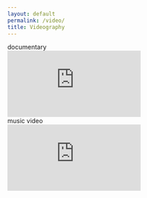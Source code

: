```yaml
---
layout: default
permalink: /video/
title: Videography
---
```


<!-- Content -->
<div class="container mx-auto px-4 space-y-12 py-10">

  <!-- 📽️ Documentary Section -->
  <div>
    <span class="block font-barlow font-normal text-lg sm:text-xl md:text-2xl lg:text-3xl leading-relaxed mb-4">
      documentary
    </span>
    <div class="relative w-full pb-[56.25%] h-0 overflow-hidden rounded-lg">
      <iframe
        src="https://player.pbs.org/db007b66-532a-4889-8dcf-41ea2cea0688"
        class="absolute top-0 left-0 w-full h-full"
        allowfullscreen
        frameborder="0"
        title="Documentary video"
      ></iframe>
    </div>
  </div>

  <!-- 🎶 Music Video Section -->
  <div>
    <span class="block font-barlow font-normal text-lg sm:text-xl md:text-2xl lg:text-3xl leading-relaxed mb-4">
      music video
    </span>
    <div class="relative w-full pb-[56.25%] h-0 overflow-hidden rounded-lg">
      <iframe
        src="https://player.vimeo.com/video/776238512?h=e2c040ffc7&amp;dnt=1&amp;app_id=122963"
        class="absolute top-0 left-0 w-full h-full"
        frameborder="0"
        allow="autoplay; fullscreen; picture-in-picture"
        allowfullscreen
        title="Music video"
      ></iframe>
    </div>
  </div>

</div>
